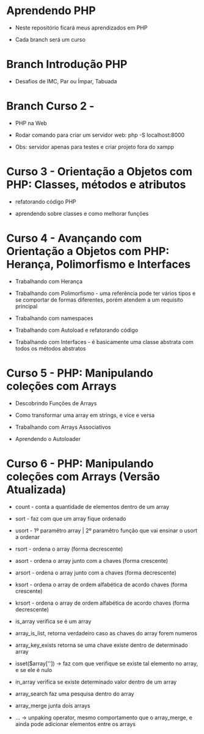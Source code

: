 # Aprendendo PHP

- Neste repositório ficará meus aprendizados em PHP

- Cada branch será um curso 

# Branch Introdução PHP

- Desafios de IMC, Par ou Ímpar, Tabuada

# Branch Curso 2 - 

- PHP na Web

- Rodar comando para criar um servidor web: php -S localhost:8000

- Obs: servidor apenas para testes e criar projeto fora do xampp

# Curso 3 - Orientação a Objetos com PHP: Classes, métodos e atributos

- refatorando código PHP

- aprendendo sobre classes e como melhorar funções

# Curso 4 - Avançando com Orientação a Objetos com PHP: Herança, Polimorfismo e Interfaces

- Trabalhando com Herança

- Trabalhando com Polimorfismo - uma referência pode ter vários tipos e se comportar de formas diferentes, porém atendem a um requisito principal

- Trabalhando com namespaces

- Trabalhando com Autoload e refatorando código

- Trabalhando com Interfaces - é basicamente uma classe abstrata com todos os métodos abstratos

# Curso 5 - PHP: Manipulando coleções com Arrays

- Descobrindo Funções de Arrays

- Como transformar uma array em strings, e vice e versa

- Trabalhando com Arrays Associativos

- Aprendendo o Autoloader

# Curso 6 - PHP: Manipulando coleções com Arrays (Versão Atualizada)

- count - conta a quantidade de elementos dentro de um array 

- sort - faz com que um array fique ordenado

- usort - 1º paramêtro array | 2º paramêtro função que vai ensinar o usort a ordenar

- rsort - ordena o array (forma decrescente)

- asort - ordena o array junto com a chaves (forma crescente)

- arsort - ordena o array junto com a chaves (forma decrescente)

- ksort - ordena o array de ordem alfabética de acordo chaves (forma crescente)

- krsort - ordena o array de ordem alfabética de acordo chaves (forma decrescente)

- is_array verifica se é um array

- array_is_list, retorna verdadeiro caso as chaves do array forem numeros

- array_key_exists retorna se uma chave existe dentro de determinado array

- isset($array['']) -> faz com que verifique se existe tal elemento no array, e se ele é nulo

- in_array verifica se existe determinado valor dentro de um array

- array_search faz uma pesquisa dentro do array

- array_merge junta dois arrays

- ... -> unpaking operator, mesmo comportamento que o array_merge, e ainda pode adicionar elementos entre os arrays